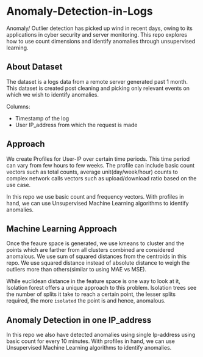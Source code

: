 # Anomaly-Detection-in-Logs

Anomaly/ Outlier detection has picked up wind in recent days, owing to its applications in cyber security and server monitoring. This repo explores how to use count dimensions and identify anomalies through unsupervised learning.

## About Dataset
The dataset is a logs data from a remote server generated past 1 month. This dataset is created post cleaning and picking only relevant events on which we wish to identify anomalies. 

Columns: 
  - Timestamp of the log
  - User IP_address from which the request is made
  
## Approach
We create Profiles for User-IP over certain time periods. This time period can vary from few hours to few weeks. The profile can include basic count vectors such as total counts, average unit(day/week/hour) counts to complex network calls vectors such as upload/download ratio based on the use case. 

In this repo we use basic count and frequency vectors. With profiles in hand, we can use Unsupervised Machine Learning algorithms to identify anomalies.

## Machine Learning Approach
Once the feaure space is generated, we use kmeans to cluster and the points which are farther from all clusters combined are considered anomalous. We use sum of squared distances from the centroids in this repo. We use squared distance instead of absolute distance to weigh the outliers more than others(similar to using MAE vs MSE).

While euclidean distance in the feature space is one way to look at it, Isolation forest offers a unique approach to this problem. Isolation trees see the number of splits it take to reach a certain point, the lesser splits required, the more `isolated` the point is and hence, anomalous.

## Anomaly Detection in one IP_address
In this repo we also have detected anomalies using single Ip-address using basic count for every 10 minutes. With profiles in hand, we can use Unsupervised Machine Learning algorithms to identify anomalies. 
